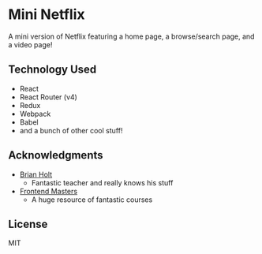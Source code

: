 # Mini Netflix

A mini version of Netflix featuring a home page, a browse/search page, and a video page!

## Technology Used

- React
- React Router (v4)
- Redux
- Webpack
- Babel
- and a bunch of other cool stuff!

## Acknowledgments

- [Brian Holt](https://github.com/btholt)
  - Fantastic teacher and really knows his stuff
- [Frontend Masters](https://frontendmasters.com)
  - A huge resource of fantastic courses

## License

MIT
